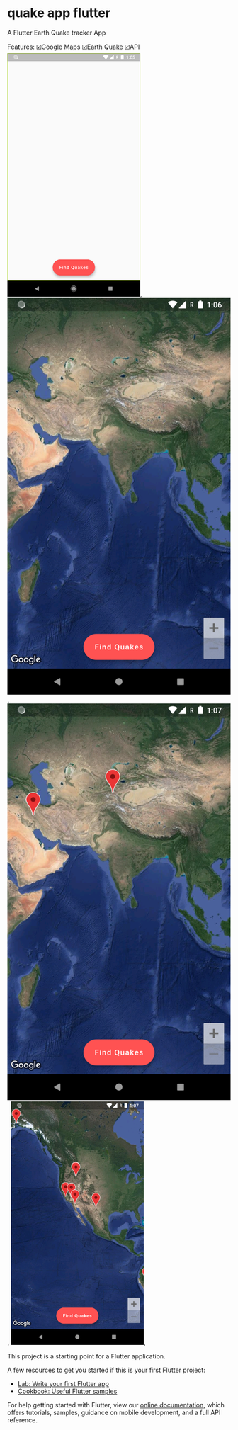 # quake app flutter 

A Flutter Earth Quake tracker App

Features:
☑️Google Maps
☑️Earth Quake 
☑️API
<img src="https://github.com/vipuluthaiah/Earth-Quake-App-/blob/master/ss/Screenshot_1588836953.png" width="300" height="550">,
<img src="https://github.com/vipuluthaiah/Earth-Quake-App-/blob/master/ss/Screenshot_1588837015.png">,
<img src="https://github.com/vipuluthaiah/Earth-Quake-App-/blob/master/ss/Screenshot_1588837026.png">,
<img src="https://github.com/vipuluthaiah/Earth-Quake-App-/blob/master/ss/Screenshot_1588837033.png" width="300" height="550">,

This project is a starting point for a Flutter application.

A few resources to get you started if this is your first Flutter project:

- [Lab: Write your first Flutter app](https://flutter.dev/docs/get-started/codelab)
- [Cookbook: Useful Flutter samples](https://flutter.dev/docs/cookbook)

For help getting started with Flutter, view our
[online documentation](https://flutter.dev/docs), which offers tutorials,
samples, guidance on mobile development, and a full API reference.

